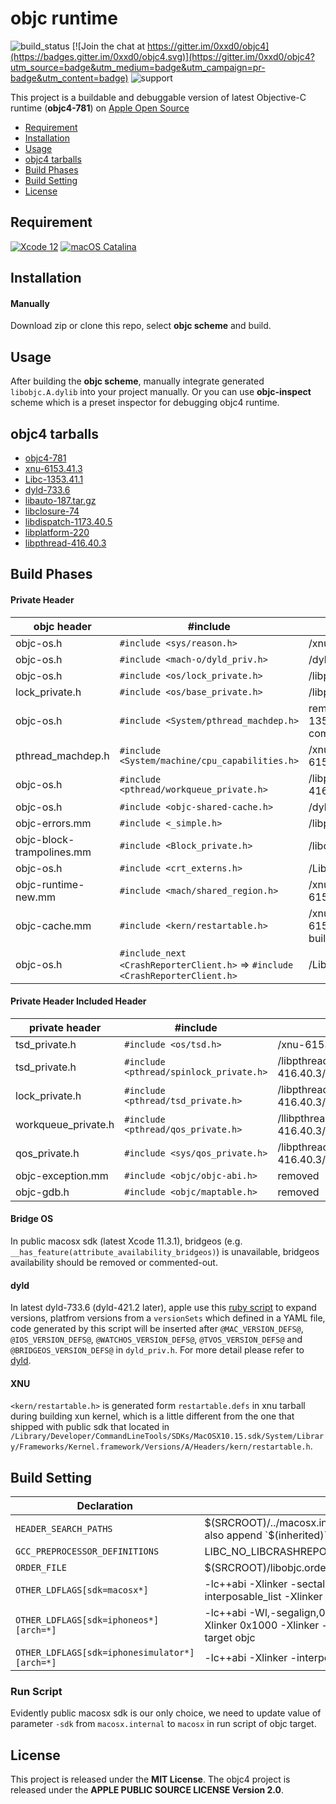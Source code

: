 # **objc runtime** 
![build_status](https://github.com/0xxd0/objc4/workflows/build/badge.svg) 
[![Join the chat at https://gitter.im/0xxd0/objc4](https://badges.gitter.im/0xxd0/objc4.svg)](https://gitter.im/0xxd0/objc4?utm_source=badge&utm_medium=badge&utm_campaign=pr-badge&utm_content=badge) 
![support](https://img.shields.io/badge/support-macOS%20%7C%20iOS-orange.svg)

This project is a buildable and debuggable version of latest Objective-C runtime (**objc4-781**) on [Apple Open Source](https://opensource.apple.com/tarballs/objc4/)

- [Requirement](#Requirement)
- [Installation](#Installation)
- [Usage](#Usage)
- [objc4 tarballs](#target-dependencies-tarballs)
- [Build Phases](#Build-Phases)
- [Build Setting](#build-setting)
- [License](#license)


## **Requirement**
[![Xcode 12](https://img.shields.io/badge/Xcode-12-blue?colorA=3caefc&colorB=24292e)](https://developer.apple.com/xcode/) 
[![macOS Catalina](https://img.shields.io/badge/macOS-Catalina-blue?colorA=blueviolet&colorB=24292e)](https://developer.apple.com/macos/)


## **Installation**

#### Manually
Download zip or clone this repo, select **objc scheme** and build.


## **Usage**
After building the **objc scheme**, manually integrate generated `libobjc.A.dylib` into your project manually. Or you can use **objc-inspect** scheme which is a preset inspector for debugging objc4 runtime.


## **objc4 tarballs**
- [objc4-781](https://opensource.apple.com/tarballs/objc4/objc4-781.tar.gz)
- [xnu-6153.41.3](https://opensource.apple.com/tarballs/xnu/xnu-6153.41.3.tar.gz)
- [Libc-1353.41.1](https://opensource.apple.com/tarballs/Libc/Libc-1353.41.1.tar.gz)
- [dyld-733.6](https://opensource.apple.com/tarballs/dyld/dyld-733.6.tar.gz)
- [libauto-187.tar.gz](https://opensource.apple.com/tarballs/libauto/libauto-187.tar.gz)
- [libclosure-74](https://opensource.apple.com/tarballs/libclosure/libclosure-74.tar.gz)
- [libdispatch-1173.40.5](https://opensource.apple.com/tarballs/libdispatch/libdispatch-1173.40.5.tar.gz)
- [libplatform-220](https://opensource.apple.com/tarballs/libplatform/libplatform-220.tar.gz)
- [libpthread-416.40.3](https://opensource.apple.com/tarballs/libpthread/libpthread-416.40.3.tar.gz)


## **Build Phases**

#### Private Header 
| objc header | #include | tarball |
|------|--------|---------|
| objc-os.h | `#include <sys/reason.h>` | /xnu-6153.41.3/bsd/sys/reason.h |
| objc-os.h | `#include <mach-o/dyld_priv.h>` | /dyld-733.6/include/mach-o/dyld_priv.h |
| objc-os.h | `#include <os/lock_private.h>` | /libplatform-220/private/os/lock_private.h |
| lock_private.h | `#include <os/base_private.h>` | /libplatform-220/private/os/base_private.h |
| objc-os.h | `#include <System/pthread_machdep.h>` | removed in latest Libc tarball (Libc-1353.41.1), this header should be commented-out |
| pthread_machdep.h | `#include <System/machine/cpu_capabilities.h>` | /xnu-6153.41.3/osfmk/machine/cpu_capabilities.h |
| objc-os.h | `#include <pthread/workqueue_private.h>` | /libpthread-416.40.3/private/workqueue_private.h | 
| objc-os.h | `#include <objc-shared-cache.h>` | /dyld-733.6/include/objc-shared-cache.h | 
| objc-errors.mm | `#include <_simple.h>` | /libplatform-220/private/_simple.h | 
| objc-block-trampolines.mm | `#include <Block_private.h>` | /libclosure-74/Block_private.h |
| objc-os.h | `#include <crt_externs.h>` | /Libc-1353.41.1/include/crt_externs.h |
| objc-runtime-new.mm | `#include <mach/shared_region.h>` | /xnu-6153.41.3/osfmk/mach/shared_region.h |
| objc-cache.mm  | `#include <kern/restartable.h>` | /xnu-6153.41.3/osfmk/mach/restartable.defs, build from xnu kernel |
| objc-os.h | `#include_next <CrashReporterClient.h>` => `#include <CrashReporterClient.h>` | /Libc-825.24/include/CrashReporterClient.h | 

#### Private Header Included Header
| private header | #include | tarball |
|------|--------|---------|
| tsd_private.h | `#include <os/tsd.h>` | /xnu-6153.41.3/libsyscall/os/tsd.h |
| tsd_private.h | `#include <pthread/spinlock_private.h>` | /libpthread-416.40.3/private/spinlock_private.h |
| lock_private.h | `#include <pthread/tsd_private.h>` | /libpthread-416.40.3/private/tsd_private.h |
| workqueue_private.h | `#include <pthread/qos_private.h>` | /llibpthread-416.40.3/private/qos_private.h |
| qos_private.h | `#include <sys/qos_private.h>`  | /libpthread-416.40.3/sys/qos_private.h |
| objc-exception.mm | `#include <objc/objc-abi.h>` | removed |
| objc-gdb.h | `#include <objc/maptable.h>` | removed |

#### Bridge OS

In public macosx sdk (latest Xcode 11.3.1), bridgeos (e.g. `__has_feature(attribute_availability_bridgeos)`) is unavailable, bridgeos availability should be removed or commented-out.

#### dyld

In latest dyld-733.6 (dyld-421.2 later), apple use this [ruby script](https://opensource.apple.com/source/dyld/dyld-733.6/bin/expand.rb) to expand versions, platfrom versions from a `versionSets` which defined in a YAML file, code generated by this script will be inserted after `@MAC_VERSION_DEFS@`, `@IOS_VERSION_DEFS@`, `@WATCHOS_VERSION_DEFS@`, `@TVOS_VERSION_DEFS@` and `@BRIDGEOS_VERSION_DEFS@` in `dyld_priv.h`. For more detail please refer to [dyld](https://opensource.apple.com/source/dyld).

#### XNU

`<kern/restartable.h>` is generated form `restartable.defs` in xnu tarball during building xun kernel, which is a little different from the one that shipped with public sdk that located in `/Library/Developer/CommandLineTools/SDKs/MacOSX10.15.sdk/System/Library/Frameworks/Kernel.framework/Versions/A/Headers/kern/restartable.h`.


## **Build Setting**
| Declaration | Value |
|-------------|-------|
| `HEADER_SEARCH_PATHS` | $(SRCROOT)/../macosx.internal/System/Library/Frameworks/System.framework/PrivateHeaders, also append `$(inherited)` to target objc |
| `GCC_PREPROCESSOR_DEFINITIONS` | LIBC_NO_LIBCRASHREPORTERCLIENT, also append `$(inherited)` to target objc |
| `ORDER_FILE` | $(SRCROOT)/libobjc.order |
| `OTHER_LDFLAGS[sdk=macosx*]` | -lc++abi -Xlinker -sectalign -Xlinker __DATA -Xlinker __objc_data -Xlinker 0x1000 -Xlinker -interposable_list -Xlinker interposable.txt, remove build setting in target objc |
| `OTHER_LDFLAGS[sdk=iphoneos*][arch=*]` | -lc++abi -Wl,-segalign,0x4000 -Xlinker -sectalign -Xlinker __DATA -Xlinker __objc_data -Xlinker 0x1000 -Xlinker -interposable_list -Xlinker interposable.txt, remove build setting in target objc |
| `OTHER_LDFLAGS[sdk=iphonesimulator*][arch=*]` | -lc++abi -Xlinker -interposable_list -Xlinker interposable.txt, remove build setting in target objc |

### Run Script
Evidently public macosx sdk is our only choice, we need to update value of parameter `-sdk` from `macosx.internal` to `macosx` in run script of objc target. 


## License
This project is released under the **MIT License**. The objc4 project is released under the **APPLE PUBLIC SOURCE LICENSE Version 2.0**.
